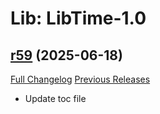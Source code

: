 # Lib: LibTime-1.0

## [r59](https://github.com/HizurosWoWAddOns/LibTime-1.0/tree/r59) (2025-06-18)
[Full Changelog](https://github.com/HizurosWoWAddOns/LibTime-1.0/commits/r59) [Previous Releases](https://github.com/HizurosWoWAddOns/LibTime-1.0/releases)

- Update toc file  
